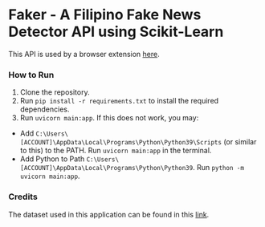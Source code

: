 # Faker - A Filipino Fake News Detector API using Scikit-Learn

This API is used by a browser extension [here](https://github.com/H3XoRuSH/Filipino-Fake-News-Detector).

### How to Run
1. Clone the repository.
2. Run `pip install -r requirements.txt` to install the required dependencies.
3. Run `uvicorn main:app`. If this does not work, you may:
  - Add `C:\Users\[ACCOUNT]\AppData\Local\Programs\Python\Python39\Scripts` (or similar to this) to the PATH. Run `uvicorn main:app` in the terminal.
  - Add Python to Path `C:\Users\[ACCOUNT]\AppData\Local\Programs\Python\Python39`. Run `python -m uvicorn main:app`.

### Credits
The dataset used in this application can be found in this [link](https://github.com/jcblaisecruz02/Tagalog-fake-news).
